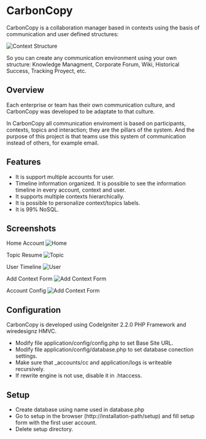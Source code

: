 CarbonCopy
===========

CarbonCopy is a collaboration manager based in contexts using the basis of communication and user defined structures:

![Context Structure](https://raw.githubusercontent.com/porquero/CarbonCopy/master/pub/readme/context-structure.png)

So you can create any communication environment using your own structure: Knowledge Managment, Corporate Forum,
 Wiki, Historical Success, Tracking Proyect, etc.


Overview
------------

Each enterprise or team has their own communication culture, and CarbonCopy was developed to be adaptate to
that culture.

In CarbonCopy all communication enviroment is based on participants, contexts, topics and interaction; they are the pillars of
the system. And the purpose of this project is that teams use this system of communication instead of others, for
example email.


Features
-----------

* It is support multiple accounts for user.
* Timeline information organized. It is possible to see the information timeline in every account, context and user.
* It supports multiple contexts hierarchically.
* It is possible to personalize context/topics labels.
* It is 99% NoSQL.


Screenshots
---------------

Home Account
![Home](https://raw.githubusercontent.com/porquero/CarbonCopy/master/pub/screenshots/home.png)

Topic Resume
![Topic](https://raw.githubusercontent.com/porquero/CarbonCopy/master/pub/screenshots/topic.png)

User Timeline
![User](https://raw.githubusercontent.com/porquero/CarbonCopy/master/pub/screenshots/user.png)

Add Context Form
![Add Context Form](https://raw.githubusercontent.com/porquero/CarbonCopy/master/pub/screenshots/add-context.png)

Account Config
![Add Context Form](https://raw.githubusercontent.com/porquero/CarbonCopy/master/pub/screenshots/account-config.png)


Configuration
-----------------

CarbonCopy is developed using CodeIgniter 2.2.0 PHP Framework and wiredesignz HMVC.

* Modify file application/config/config.php to set Base Site URL.
* Modify file application/config/database.php to set database conection settings.
* Make sure that _accounts/cc and application/logs is writeable recursively.
* If rewrite engine is not use, disable it in .htaccess.


Setup
-------

* Create database using name used in database.php
* Go to setup in the browser (http://installation-path/setup) and fill setup form with the first user account.
* Delete setup directory.